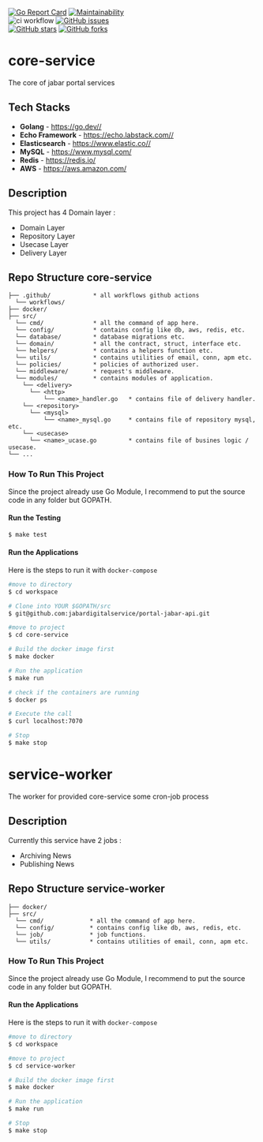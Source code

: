 [![Go Report Card](https://goreportcard.com/badge/github.com/jabardigitalservice/portal-jabar-services)](https://goreportcard.com/report/github.com/jabardigitalservice/portal-jabar-services)
[![Maintainability](https://api.codeclimate.com/v1/badges/e1b0eb219c1b35f76491/maintainability)](https://codeclimate.com/github/jabardigitalservice/portal-jabar-services/maintainability)
<br>
![ci workflow](https://github.com/jabardigitalservice/portal-jabar-services/actions/workflows/ci.yml/badge.svg)
[![GitHub issues](https://img.shields.io/github/issues/jabardigitalservice/portal-jabar-services)](https://github.com/jabardigitalservice/portal-jabar-services/issues)
<br>
[![GitHub stars](https://img.shields.io/github/stars/jabardigitalservice/portal-jabar-services)](https://github.com/jabardigitalservice/portal-jabar-services/stargazers)
[![GitHub forks](https://img.shields.io/github/forks/jabardigitalservice/portal-jabar-services)](https://github.com/jabardigitalservice/portal-jabar-services/network)

# core-service
The core of jabar portal services

## Tech Stacks

- **Golang** - <https://go.dev//>
- **Echo Framework** - <https://echo.labstack.com//>
- **Elasticsearch** - <https://www.elastic.co//>
- **MySQL** - <https://www.mysql.com/>
- **Redis** - <https://redis.io/>
- **AWS** - <https://aws.amazon.com/>

## Description

This project has 4 Domain layer :

* Domain Layer
* Repository Layer
* Usecase Layer
* Delivery Layer

## Repo Structure core-service
```
├── .github/            * all workflows github actions
  └── workflows/
├── docker/
├── src/
  └── cmd/              * all the command of app here.
  └── config/           * contains config like db, aws, redis, etc.
  └── database/         * database migrations etc.
  └── domain/           * all the contract, struct, interface etc.
  └── helpers/          * contains a helpers function etc.
  └── utils/            * contains utilities of email, conn, apm etc.
  └── policies/         * policies of authorized user.
  └── middleware/       * request's middleware.
  └── modules/          * contains modules of application.
    └── <delivery>
      └── <http>
          └── <name>_handler.go   * contains file of delivery handler.
    └── <repository>
      └── <mysql>
          └── <name>_mysql.go     * contains file of repository mysql, etc.
    └── <usecase>
      └── <name>_ucase.go         * contains file of busines logic / usecase.
└── ...
```

### How To Run This Project

Since the project already use Go Module, I recommend to put the source code in any folder but GOPATH.

#### Run the Testing

```bash
$ make test
```

#### Run the Applications

Here is the steps to run it with `docker-compose`

```bash
#move to directory
$ cd workspace

# Clone into YOUR $GOPATH/src
$ git@github.com:jabardigitalservice/portal-jabar-api.git

#move to project
$ cd core-service

# Build the docker image first
$ make docker

# Run the application
$ make run

# check if the containers are running
$ docker ps

# Execute the call
$ curl localhost:7070

# Stop
$ make stop
```

# service-worker
The worker for provided core-service some cron-job process

## Description

Currently this service have 2 jobs :

* Archiving News
* Publishing News

## Repo Structure service-worker
```
├── docker/
├── src/
  └── cmd/             * all the command of app here.
  └── config/          * contains config like db, aws, redis, etc.
  └── job/             * job functions.
  └── utils/           * contains utilities of email, conn, apm etc.
```

### How To Run This Project

Since the project already use Go Module, I recommend to put the source code in any folder but GOPATH.

#### Run the Applications

Here is the steps to run it with `docker-compose`

```bash
#move to directory
$ cd workspace

#move to project
$ cd service-worker

# Build the docker image first
$ make docker

# Run the application
$ make run

# Stop
$ make stop
```
